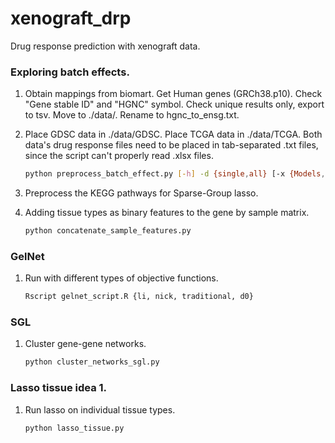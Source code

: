 # xenograft_drp
Drug response prediction with xenograft data.

### Exploring batch effects.

1.  Obtain mappings from biomart. Get Human genes (GRCh38.p10). Check "Gene stable ID" and "HGNC" symbol. Check unique results only, export to tsv. Move to ./data/. Rename to hgnc_to_ensg.txt.

2.  Place GDSC data in ./data/GDSC.
    Place TCGA data in ./data/TCGA.
    Both data's drug response files need to be placed in tab-separated .txt files,
    since the script can't properly read .xlsx files.
    
    ```bash
    python preprocess_batch_effect.py [-h] -d {single,all} [-x {Models,Samples}]
    ```
    
3. Preprocess the KEGG pathways for Sparse-Group lasso.

4. Adding tissue types as binary features to the gene by sample matrix.

    ```bash
    python concatenate_sample_features.py
    ```

### GelNet

1. Run with different types of objective functions.

    ```bash
    Rscript gelnet_script.R {li, nick, traditional, d0}
    ```

### SGL

1. Cluster gene-gene networks.

    ```bash
    python cluster_networks_sgl.py
    ```
    
### Lasso tissue idea 1.

1. Run lasso on individual tissue types.

    ```bash
    python lasso_tissue.py
    ```
